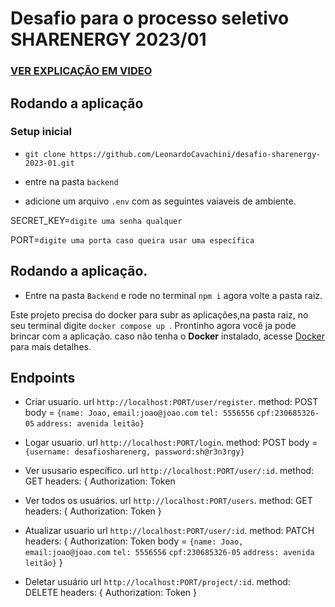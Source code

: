 # Desafio para o processo seletivo SHARENERGY 2023/01

### <a href='https://www.youtube.com/watch?v=vyPaZyHXmsI'>VER EXPLICAÇÃO EM VIDEO</a>

## Rodando a aplicação

### Setup inicial

- `git clone https://github.com/LeonardoCavachini/desafio-sharenergy-2023-01.git`

- entre na pasta `backend`

- adicione um arquivo `.env` com as seguintes vaiaveis de ambiente.

SECRET_KEY=`digite uma senha qualquer`

PORT=`digite uma porta caso queira usar uma específica`

## Rodando a aplicação.

- Entre na pasta `Backend` e rode no terminal `npm i` agora volte a pasta raiz.

Este projeto precisa do docker para subr as aplicaçôes,na pasta raiz, no seu terminal digite `docker compose up `.
Prontinho agora você ja pode brincar com a aplicação.
caso não tenha o **Docker** instalado, acesse [Docker](https://www.docker.com/) para mais detalhes.

## Endpoints

- Criar usuario.
  url `http://localhost:PORT/user/register`.
  method: POST
  body = 
  `{name: Joao,`
   `email:joao@joao.com`
   `tel: 5556556`
   `cpf:230685326-05`
   `address: avenida leitão}`

- Logar usuario.
  url `http://localhost:PORT/login`.
  method: POST
  body = `{username: desafiosharenerg, password:sh@r3n3rgy}`

- Ver ususario específico.
  url `http://localhost:PORT/user/:id`.
  method: GET
  headers: {
  Authorization: Token

- Ver todos os usuários.
  url `http://localhost:PORT/users`.
  method: GET
  headers: {
  Authorization: Token
  }

- Atualizar usuario
  url `http://localhost:PORT/user/:id`.
  method: PATCH
  headers: {
  Authorization: Token
  body = 
    `{name: Joao,`
    `email:joao@joao.com`
    `tel: 5556556`
    `cpf:230685326-05`
    `address: avenida leitão}`
  }

- Deletar usuário
  url `http://localhost:PORT/project/:id`.
  method: DELETE
  headers: {
  Authorization: Token
  }